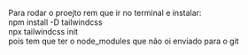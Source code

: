 Para rodar o proejto rem que ir no terminal e instalar:<br>
npm install -D tailwindcss<br>
npx tailwindcss init<br>
pois tem que ter o node_modules que não oi enviado para o git<br>

